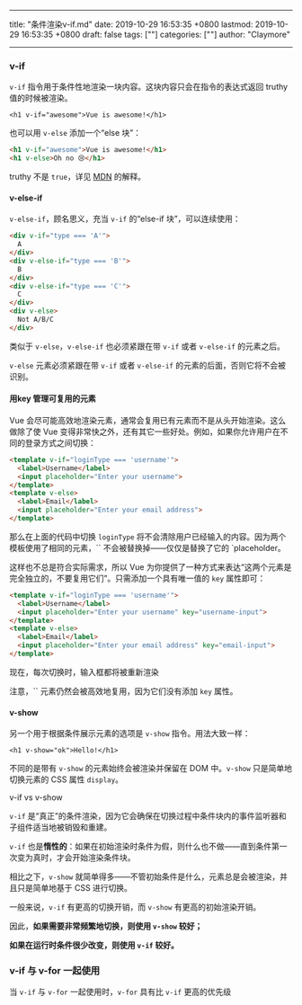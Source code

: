 
---
title: "条件渲染v-if.md"
date: 2019-10-29 16:53:35 +0800
lastmod: 2019-10-29 16:53:35 +0800
draft: false
tags: [""]
categories: [""]
author: "Claymore"

---
### v-if

`v-if` 指令用于条件性地渲染一块内容。这块内容只会在指令的表达式返回 truthy 值的时候被渲染。

```
<h1 v-if="awesome">Vue is awesome!</h1>
```

也可以用 `v-else` 添加一个“else 块”：

```html
<h1 v-if="awesome">Vue is awesome!</h1>
<h1 v-else>Oh no 😢</h1>
```

truthy 不是 `true`，详见 [MDN](https://developer.mozilla.org/zh-CN/docs/Glossary/Truthy) 的解释。



#### v-else-if

`v-else-if`，顾名思义，充当 `v-if` 的“else-if 块”，可以连续使用：

```html
<div v-if="type === 'A'">
  A
</div>
<div v-else-if="type === 'B'">
  B
</div>
<div v-else-if="type === 'C'">
  C
</div>
<div v-else>
  Not A/B/C
</div>
```

类似于 `v-else`，`v-else-if` 也必须紧跟在带 `v-if` 或者 `v-else-if` 的元素之后。

`v-else` 元素必须紧跟在带 `v-if` 或者 `v-else-if` 的元素的后面，否则它将不会被识别。



#### 用key 管理可复用的元素

Vue 会尽可能高效地渲染元素，通常会复用已有元素而不是从头开始渲染。这么做除了使 Vue 变得非常快之外，还有其它一些好处。例如，如果你允许用户在不同的登录方式之间切换：

```html
<template v-if="loginType === 'username'">
  <label>Username</label>
  <input placeholder="Enter your username">
</template>
<template v-else>
  <label>Email</label>
  <input placeholder="Enter your email address">
</template>
```

那么在上面的代码中切换 `loginType` 将不会清除用户已经输入的内容。因为两个模板使用了相同的元素，`` 不会被替换掉——仅仅是替换了它的 `placeholder。

这样也不总是符合实际需求，所以 Vue 为你提供了一种方式来表达“这两个元素是完全独立的，不要复用它们”。只需添加一个具有唯一值的 `key` 属性即可：

```html
<template v-if="loginType === 'username'">
  <label>Username</label>
  <input placeholder="Enter your username" key="username-input">
</template>
<template v-else>
  <label>Email</label>
  <input placeholder="Enter your email address" key="email-input">
</template>
```

现在，每次切换时，输入框都将被重新渲染

注意，`` 元素仍然会被高效地复用，因为它们没有添加 `key` 属性。



#### v-show

另一个用于根据条件展示元素的选项是 `v-show` 指令。用法大致一样：

```
<h1 v-show="ok">Hello!</h1>
```

不同的是带有 `v-show` 的元素始终会被渲染并保留在 DOM 中。`v-show` 只是简单地切换元素的 CSS 属性 `display`。

v-if vs v-show

`v-if` 是“真正”的条件渲染，因为它会确保在切换过程中条件块内的事件监听器和子组件适当地被销毁和重建。

`v-if` 也是**惰性的**：如果在初始渲染时条件为假，则什么也不做——直到条件第一次变为真时，才会开始渲染条件块。

相比之下，`v-show` 就简单得多——不管初始条件是什么，元素总是会被渲染，并且只是简单地基于 CSS 进行切换。

一般来说，`v-if` 有更高的切换开销，而 `v-show` 有更高的初始渲染开销。

因此，**如果需要非常频繁地切换，则使用 `v-show` 较好；**

**如果在运行时条件很少改变，则使用 `v-if` 较好。**



### v-if 与 v-for 一起使用

当 `v-if` 与 `v-for` 一起使用时，`v-for` 具有比 `v-if` 更高的优先级